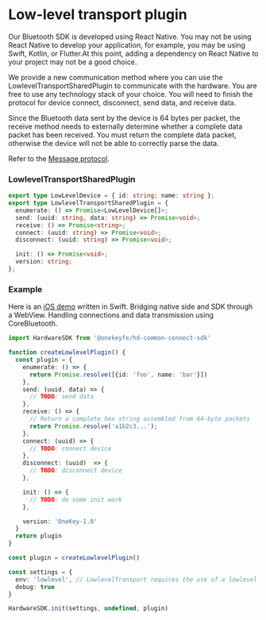 # Low-level transport plugin

Our Bluetooth SDK is developed using React Native. You may not be using React Native to develop your application, for example, you may be using Swift, Kotlin, or Flutter.At this point, adding a dependency on React Native to your project may not be a good choice.

We provide a new communication method where you can use the LowlevelTransportSharedPlugin to communicate with the hardware. You are free to use any technology stack of your choice. You will need to finish the protocol for device connect, disconnect, send data, and receive data.

Since the Bluetooth data sent by the device is 64 bytes per packet, the receive method needs to externally determine whether a complete data packet has been received. You must return the complete data packet, otherwise the device will not be able to correctly parse the data.

Refer to the [Message protocol](onekey-message-protocol.md).

### LowlevelTransportSharedPlugin

```typescript
export type LowLevelDevice = { id: string; name: string };
export type LowlevelTransportSharedPlugin = {
  enumerate: () => Promise<LowLevelDevice[]>;
  send: (uuid: string, data: string) => Promise<void>;
  receive: () => Promise<string>;
  connect: (uuid: string) => Promise<void>;
  disconnect: (uuid: string) => Promise<void>;

  init: () => Promise<void>;
  version: string;
};
```

### Example

Here is an [iOS demo](https://github.com/originalix/Hardware-Lowlevel-Communicate) written in Swift. Bridging native side and SDK through a WebView. Handling connections and data transmission using CoreBluetooth.

```typescript
import HardwareSDK from '@onekeyfe/hd-common-connect-sdk'

function createLowlevelPlugin() {
  const plugin = {
    enumerate: () => {
      return Promise.resolve([{id: 'foo', name: 'bar'}])
    },
    send: (uuid, data) => {
      // TODO: send data
    },
    receive: () => {
      // Return a complete hex string assembled from 64-byte packets
      return Promise.resolve('a1b2c3...');
    },
    connect: (uuid) => {
      // TODO: connect device
    },
    disconnect: (uuid)  => {
      // TODO: disconnect device
    },

    init: () => {
      // TODO: do some init work
    },

    version: 'OneKey-1.0'
  }
  return plugin
}

const plugin = createLowlevelPlugin()

const settings = {
  env: 'lowlevel', // LowlevelTransport requires the use of a lowlevel environment to be enabled.
  debug: true 
}

HardwareSDK.init(settings, undefined, plugin)
```
